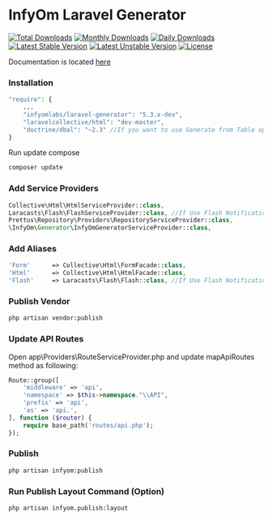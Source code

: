 InfyOm Laravel Generator
==============================

[![Total Downloads](https://poser.pugx.org/infyomlabs/laravel-generator/downloads)](https://packagist.org/packages/infyomlabs/laravel-generator)
[![Monthly Downloads](https://poser.pugx.org/infyomlabs/laravel-generator/d/monthly)](https://packagist.org/packages/infyomlabs/laravel-generator)
[![Daily Downloads](https://poser.pugx.org/infyomlabs/laravel-generator/d/daily)](https://packagist.org/packages/infyomlabs/laravel-generator)
[![Latest Stable Version](https://poser.pugx.org/infyomlabs/laravel-generator/v/stable)](https://packagist.org/packages/infyomlabs/laravel-generator)
[![Latest Unstable Version](https://poser.pugx.org/infyomlabs/laravel-generator/v/unstable)](https://packagist.org/packages/infyomlabs/laravel-generator)
[![License](https://poser.pugx.org/infyomlabs/laravel-generator/license)](https://packagist.org/packages/infyomlabs/laravel-generator)

Documentation is located [here](http://labs.infyom.com/laravelgenerator)


### Installation

```php
"require": {
	...
	"infyomlabs/laravel-generator": "5.3.x-dev",
	"laravelcollective/html": "dev-master",
	"doctrine/dbal": "~2.3" //If you want to use Generate from Table option, you need to install
}
```

Run update compose

```sh
composer update
```

### Add Service Providers

```php
Collective\Html\HtmlServiceProvider::class,
Laracasts\Flash\FlashServiceProvider::class, //If Use Flash Notification
Prettus\Repository\Providers\RepositoryServiceProvider::class,
\InfyOm\Generator\InfyOmGeneratorServiceProvider::class,
```

### Add Aliases

```php
'Form'      => Collective\Html\FormFacade::class,
'Html'      => Collective\Html\HtmlFacade::class,
'Flash'     => Laracasts\Flash\Flash::class, //If Use Flash Notification
```

### Publish Vendor

```sh
php artisan vendor:publish
```

### Update API Routes

Open app\Providers\RouteServiceProvider.php and update mapApiRoutes method as following:

```php
Route::group([
    'middleware' => 'api',
    'namespace' => $this->namespace."\\API",
    'prefix' => 'api',
    'as' => 'api.',
], function ($router) {
    require base_path('routes/api.php');
});    
```

### Publish

```sh
php artisan infyom:publish
```	

### Run Publish Layout Command (Option)

```sh
php artisan infyom.publish:layout 
```